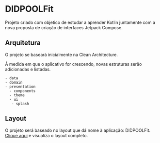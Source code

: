 # DIDPOOLFit

Projeto criado com objetico de estudar a aprender Kotlin juntamente com a nova proposta de criação de interfaces Jetpack Compose.

## Arquitetura

O projeto se baseará inicialmente na Clean Architecture.

À medida em que o aplicativo for crescendo, novas estruturas serão adicionadas e listadas.

```
- data
- domain
- presentation
  - components
  - theme
  - ui
   - splash
```

## Layout

O projeto será baseado no layout que dá nome à aplicação: DIDPOOLFit.
[Clique aqui](https://www.figma.com/file/6T3Q9MDJ34xsJYMmnbrKSN/Fitness-Mobile-App-UI-by-tMinus1-Design-(Community)?type=design&node-id=206-281&mode=design) e visualiza o layout completo.
